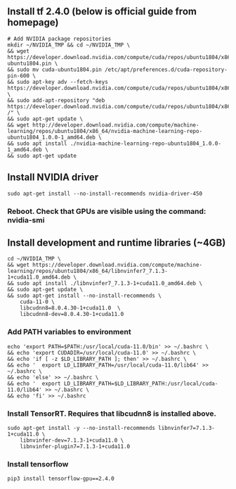 ## Install tf 2.4.0 (below is official guide from homepage)
```
# Add NVIDIA package repositories
mkdir ~/NVIDIA_TMP && cd ~/NVIDIA_TMP \
&& wget https://developer.download.nvidia.com/compute/cuda/repos/ubuntu1804/x86_64/cuda-ubuntu1804.pin \
&& sudo mv cuda-ubuntu1804.pin /etc/apt/preferences.d/cuda-repository-pin-600 \
&& sudo apt-key adv --fetch-keys https://developer.download.nvidia.com/compute/cuda/repos/ubuntu1804/x86_64/7fa2af80.pub \
&& sudo add-apt-repository "deb https://developer.download.nvidia.com/compute/cuda/repos/ubuntu1804/x86_64/ /" \
&& sudo apt-get update \
&& wget http://developer.download.nvidia.com/compute/machine-learning/repos/ubuntu1804/x86_64/nvidia-machine-learning-repo-ubuntu1804_1.0.0-1_amd64.deb \
&& sudo apt install ./nvidia-machine-learning-repo-ubuntu1804_1.0.0-1_amd64.deb \
&& sudo apt-get update
```

## Install NVIDIA driver
```
sudo apt-get install --no-install-recommends nvidia-driver-450
```
### Reboot. Check that GPUs are visible using the command: nvidia-smi


## Install development and runtime libraries (~4GB)
```
cd ~/NVIDIA_TMP \
&& wget https://developer.download.nvidia.com/compute/machine-learning/repos/ubuntu1804/x86_64/libnvinfer7_7.1.3-1+cuda11.0_amd64.deb \
&& sudo apt install ./libnvinfer7_7.1.3-1+cuda11.0_amd64.deb \
&& sudo apt-get update \
&& sudo apt-get install --no-install-recommends \
    cuda-11-0 \
    libcudnn8=8.0.4.30-1+cuda11.0  \
    libcudnn8-dev=8.0.4.30-1+cuda11.0
```

### Add PATH variables to environment
```
echo 'export PATH=$PATH:/usr/local/cuda-11.0/bin' >> ~/.bashrc \
&& echo 'export CUDADIR=/usr/local/cuda-11.0' >> ~/.bashrc \
&& echo 'if [ -z $LD_LIBRARY_PATH ]; then' >> ~/.bashrc \
&& echo '  export LD_LIBRARY_PATH=/usr/local/cuda-11.0/lib64' >> ~/.bashrc \
&& echo 'else' >> ~/.bashrc \
&& echo '  export LD_LIBRARY_PATH=$LD_LIBRARY_PATH:/usr/local/cuda-11.0/lib64' >> ~/.bashrc \
&& echo 'fi' >> ~/.bashrc  
```

### Install TensorRT. Requires that libcudnn8 is installed above.
```
sudo apt-get install -y --no-install-recommends libnvinfer7=7.1.3-1+cuda11.0 \
    libnvinfer-dev=7.1.3-1+cuda11.0 \
    libnvinfer-plugin7=7.1.3-1+cuda11.0
```

  
### Install tensorflow
```
pip3 install tensorflow-gpu==2.4.0
```

